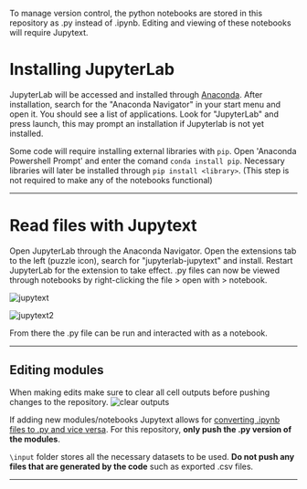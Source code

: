 To manage version control, the python notebooks are stored in this repository as .py instead of .ipynb. Editing and viewing of these notebooks will require Jupytext.

# Installing JupyterLab
JupyterLab will be accessed and installed through [Anaconda](https://docs.anaconda.com/free/anaconda/install/windows/). After installation, search for the "Anaconda Navigator" in your start menu and open it. You should see a list of applications. Look for "JupyterLab" and press launch, this may prompt an installation if Jupyterlab is not yet installed. 

Some code will require installing external libraries with `pip`. Open 'Anaconda Powershell Prompt' and enter the comand `conda install pip`. Necessary libraries will later be installed through `pip install <library>`. (This step is not required to make any of the notebooks functional)

----

# Read files with Jupytext

Open JupyterLab through the Anaconda Navigator. Open the extensions tab to the left (puzzle icon), search for "jupyterlab-jupytext" and install. Restart JupyterLab for the extension to take effect. .py files can now be viewed through notebooks by right-clicking the file > open with > notebook. 

![jupytext](https://i.imgur.com/1VsOVGv.png)

![jupytext2](https://i.imgur.com/7aRUrPg.png)

From there the .py file can be run and interacted with as a notebook.

---

## Editing modules

When making edits make sure to clear all cell outputs before pushing changes to the repository. 
![clear outputs](https://i.imgur.com/HEBiVyM.png)

If adding new modules/notebooks Jupytext allows for [converting .ipynb files to .py and vice versa](https://jupytext.readthedocs.io/en/latest/using-cli.html). For this repository, __only push the .py version of the modules__. 

`\input` folder stores all the necessary datasets to be used. __Do not push any files that are generated by the code__ such as exported .csv files.

-----